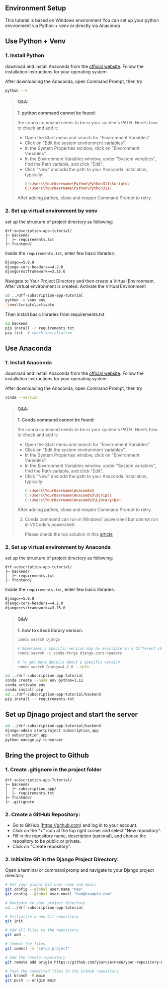 ## Environment Setup
This tutorial is based on Windows environment
You can set up your python environment via Python + venv or directly via Anaconda


## Use Python + Venv
### 1. Install Python
download and install Anaconda from the [official website](https://www.python.org/downloads/). Follow the installation instructions for your operating system.

After downloading the Anaconda, open Command Prompt, then try
```sh
python --V
```

>#### Q&A:
>**1. python command cannot be found**:
>
>    the conda command needs to be in your system's PATH. Here’s how to check and add it:
>    * Open the Start menu and search for "Environment Variables".
>    * Click on "Edit the system environment variables".
>    * In the System Properties window, click on "Environment Variables".
>    * In the Environment Variables window, under "System variables", find the Path variable, and click "Edit".
>    * Click "New" and add the path to your Anaconda installation, typically:
>        ```makefile
>        C:\Users\YourUsername\Python\Python311\Scripts\
>        C:\Users\YourUsername\Python\Python311\
>        ```
>    After adding pathes, close and reopen Command Prompt to retry.
>


### 2. Set up virtual environment by venv
set up the structure of project directory as following:

```
drf-subscription-app-tutorial/
├─ backend/
│  ├─ requirements.txt
├─ frontend/
```

Inside the `requirements.txt`, enter few basic libraries:
```txt
Django==5.0.0
django-cors-headers==4.2.0
djangorestframework==3.15.0
```

Navigate to Your Project Directory and then create a Virtual Environment.
After virtual environment is created. Activate the Virtual Environment
```sh
cd ../drf-subscription-app-tutorial
python -m venv env
.\env\Scripts\activate
```

Then install basic libraries from requirements.txt
```sh
cd backend
pip install -r requirements.txt
pip list  # check installation
```



## Use Anaconda
### 1. Install Anaconda
download and install Anaconda from the [official website](https://docs.anaconda.com/free/anaconda/install/). Follow the installation instructions for your operating system.

After downloading the Anaconda, open Command Prompt, then try
```sh
conda --version
```

>#### Q&A:
>**1. Conda command cannot be found**:
>
>    the conda command needs to be in your system's PATH. Here’s how to check and add it:
>    * Open the Start menu and search for "Environment Variables".
>    * Click on "Edit the system environment variables".
>    * In the System Properties window, click on "Environment Variables".
>    * In the Environment Variables window, under "System variables", find the Path variable, and click "Edit".
>    * Click "New" and add the path to your Anaconda installation, typically:
>        ```makefile
>        C:\Users\YourUsername\Anaconda3
>        C:\Users\YourUsername\Anaconda3\Scripts
>        C:\Users\YourUsername\Anaconda3\Library\bin
>        ```
>    After adding pathes, close and reopen Command Prompt to retry.
>
>2. Conda command can run in Windows' powershell but cannot run in VSCode's powershell:
>
>    Please check the top solution in this [article](https://stackoverflow.com/questions/54828713/working-with-anaconda-in-visual-studio-code)


### 2. Set up virtual environment by Anaconda
set up the structure of project directory as following:

```
drf-subscription-app-tutorial/
├─ backend/
│  ├─ requirements.txt
├─ frontend/
```

Inside the `requirements.txt`, enter few basic libraries:
```txt
Django==5.0.0
django-cors-headers==4.2.0
djangorestframework==3.15.0
```
>#### Q&A:
>**1. how to check library version**:
> ```sh
> conda search Django
>
> # Sometimes a specific version may be available in a different channel. You can specify the channel during the search:
> conda search -c conda-forge django-cors-headers
>
> # To get more details about a specific version
> conda search Django=4.2.0 --info
> ```


```sh
cd ../drf-subscription-app-tutorial
conda create --name env python=3.11
conda activate env
conda install pip
cd ../drf-subscription-app-tutorial/backend
pip install -r requirements.txt
```


## Set up Djnago project and start the server
```sh
cd ../drf-subscription-app-tutorial/backend
django-admin startproject subscription_app
cd subscription_app
python manage.py runserver
```

## Bring the project to Github
### 1. Create .gitignore in the project folder
```
drf-subscription-app-Tutorial/
├─ backend/
│  ├─ subscription_app/
│  ├─ requirements.txt
├─ frontend/
├─ .gitignore
```


### 2. Create a GitHub Repository:
* Go to GitHub (https://github.com) and log in to your account.
* Click on the "+" icon at the top right corner and select "New repository".
* Fill in the repository name, description (optional), and choose the repository to be public or private.
* Click on "Create repository".


### 2. Initialize Git in the Django Project Directory:
Open a terminal or command promp and navigate to your Django project directory
```sh
# Set your global Git user name and email
git config --global user.name "Hao"
git config --global user.email "hao@example.com"

# Navigate to your project directory
cd ../drf-subscription-app-tutorial

# Initialize a new Git repository
git init

# Add all files to the repository
git add .

# Commit the files
git commit -m "setup project"

# Add the remote repository
git remote add origin https://github.com/yourusername/your-repository-name.git

# Push the committed files to the GitHub repository
git branch -M main
git push -u origin main
```

